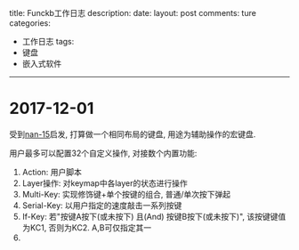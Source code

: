 title: Funckb工作日志
description: 
date: 
layout: post
comments: ture
categories:
- 工作日志
tags: 
- 键盘
- 嵌入式软件
---

2017-12-01
============
受到[nan-15](https://github.com/trebb/nan-15)启发, 打算做一个相同布局的键盘, 用途为辅助操作的宏键盘.



用户最多可以配置32个自定义操作, 对接数个内置功能:
1. Action: 用户脚本
2. Layer操作: 对keymap中各layer的状态进行操作
3. Multi-Key: 实现修饰键+单个按键的组合, 普通/单次按下弹起
4. Serial-Key: 以用户指定的速度敲击一系列按键
5. If-Key: 若"按键A按下(或未按下) 且(And) 按键B按下(或未按下)", 该按键键值为KC1, 否则为KC2. A,B可仅指定其一
6. 